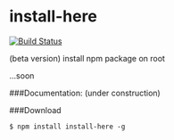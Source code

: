 # install-here
[![Build Status](https://travis-ci.org/leolmi/install-here.svg)](https://travis-ci.org/leolmi/install-here)


(beta version)
install npm package on root

...soon


###Documentation:
(under construction)


###Download
```
$ npm install install-here -g
``` 

